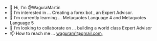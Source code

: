 - 👋 Hi, I’m @WaguraMartin
- 👀 I’m interested in ... Creating a forex bot , an Expert Advisor.
- 🌱 I’m currently learning ... Metaquotes Language 4 and Metaquotes Language 5
- 💞️ I’m looking to collaborate on ... building a world class Expert Advisor
- 📫 How to reach me ... waguram1@gmail.com, 

<!---
WaguraMartin/WaguraMartin is a ✨ special ✨ repository because its `README.md` (this file) appears on your GitHub profile.
You can click the Preview link to take a look at your changes.
--->
